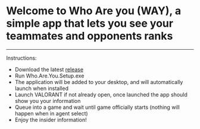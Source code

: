 # Welcome to Who Are you (WAY), a simple app that lets you see your teammates and opponents ranks
---
Instructions:
<ul>
    <li>Download the latest <a href="https://github.com/ethanshealey/valorant-who-are-you-v2/releases">release</a></li>
    <li>Run Who.Are.You.Setup.exe</li>
    <li>The application will be added to your desktop, and will automatically launch when installed</li>
    <li>Launch VALORANT if not already open, once launched the app should show you your information</li>
    <li>Queue into a game and wait until game officially starts (nothing will happen when in agent select)</li>
    <li>Enjoy the insider information!</li>
</ul>